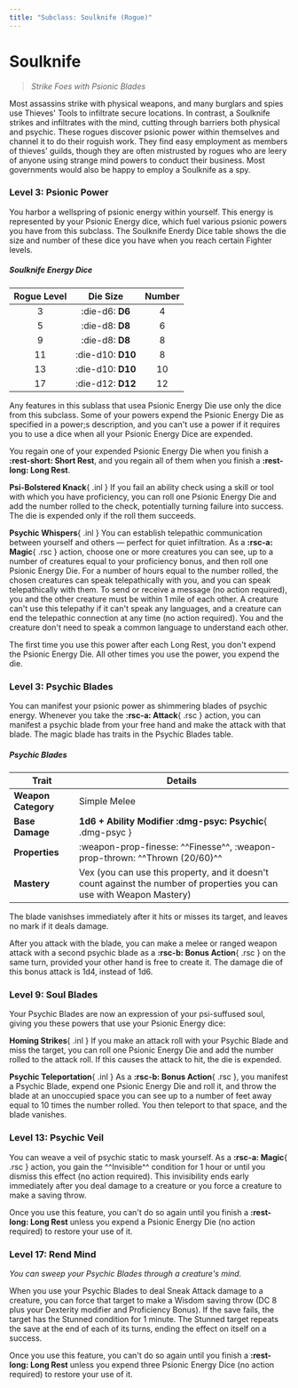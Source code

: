 ```yaml
---
title: "Subclass: Soulknife (Rogue)"
---
```


<p style="display:none">
Strike Foes with Psionic Blades
</p>

# Soulknife

> *Strike Foes with Psionic Blades*

Most assassins strike with physical weapons, and many burglars and spies use Thieves' Tools to infiltrate secure locations. In contrast, a Soulknife strikes and infiltrates with the mind, cutting through barriers both physical and psychic. These rogues discover psionic power within themselves and channel it to do their roguish work. They find easy employment as members of thieves' guilds, though they are often mistrusted by rogues who are leery of anyone using strange mind powers to conduct their business. Most governments would also be happy to employ a Soulknife as a spy.

### Level 3: Psionic Power

You harbor a wellspring of psionic energy within yourself. This energy is represented by your Psionic Energy dice, which fuel various psionic powers you have from this subclass. The Soulknife Enerdy Dice table shows the die size and number of these dice you have when you reach certain Fighter levels.

##### Soulknife Energy Dice

| Rogue Level | Die Size | Number |
|:-:|:-:|:-:|
| 3 | :die-d6: **D6** | 4 |
| 5 | :die-d8: **D8** | 6 |
| 9 | :die-d8: **D8** | 8 |
| 11 | :die-d10: **D10** | 8 |
| 13 | :die-d10: **D10** | 10 |
| 17 | :die-d12: **D12** | 12 |

Any features in this sublass that usea Psionic Energy Die use only the dice from this subclass. Some of your powers expend the Psionic Energy Die as specified in a power;s description, and you can't use a power if it requires you to use a dice when all your Psionic Energy Dice are expended.

You regain one of your expended Psionic Energy Die when you finish a **:rest-short: Short Rest**, and you regain all of them when you finish a **:rest-long: Long Rest**.

**Psi-Bolstered Knack**{ .inl } If you fail an ability check using a skill or tool with which you have proficiency, you can roll one Psionic Energy Die and add the number rolled to the check, potentially turning failure into success. The die is expended only if the roll them succeeds.

**Psychic Whispers**{ .inl } You can establish telepathic communication between yourself and others — perfect for quiet infiltration. As a **:rsc-a: Magic**{ .rsc } action, choose one or more creatures you can see, up to a number of creatures equal to your proficiency bonus, and then roll one Psionic Energy Die. For a number of hours equal to the number rolled, the chosen creatures can speak telepathically with you, and you can speak telepathically with them. To send or receive a message (no action required), you and the other creature must be within 1 mile of each other. A creature can't use this telepathy if it can't speak any languages, and a creature can end the telepathic connection at any time (no action required). You and the creature don't need to speak a common language to understand each other.

The first time you use this power after each Long Rest, you don't expend the Psionic Energy Die. All other times you use the power, you expend the die.

### Level 3: Psychic Blades

You can manifest your psionic power as shimmering blades of psychic energy. Whenever you take the **:rsc-a: Attack**{ .rsc } action, you can manifest a psychic blade from your free hand and make the attack with that blade. The magic blade has traits in the Psychic Blades table.

##### Psychic Blades

| Trait | Details |
|---|---|
| **Weapon Category** | Simple Melee |
| **Base Damage** | **1d6 + Ability Modifier :dmg-psyc: Psychic**{ .dmg-psyc } |
| **Properties** | :weapon-prop-finesse: ^^Finesse^^, :weapon-prop-thrown: ^^Thrown (20/60)^^ | 
| **Mastery** | Vex (you can use this property, and it doesn't count against the number of properties you can use with Weapon Mastery) |

The blade vanishses immediately after it hits or misses its target, and leaves no mark if it deals damage.

After you attack with the blade, you can make a melee or ranged weapon attack with a second psychic blade as a **:rsc-b: Bonus Action**{ .rsc } on the same turn, provided your other hand is free to create it. The damage die of this bonus attack is 1d4, instead of 1d6.

### Level 9: Soul Blades

Your Psychic Blades are now an expression of your psi-suffused soul, giving you these powers that use your Psionic Energy dice:

**Homing Strikes**{ .inl } If you make an attack roll with your Psychic Blade and miss the target, you can roll one Psionic Energy Die and add the number rolled to the attack roll. If this causes the attack to hit, the die is expended.

**Psychic Teleportation**{ .inl } As a **:rsc-b: Bonus Action**{ .rsc }, you manifest a Psychic Blade, expend one Psionic Energy Die and roll it, and throw the blade at an unoccupied space you can see up to a number of feet away equal to 10 times the number rolled. You then teleport to that space, and the blade vanishes.

### Level 13: Psychic Veil

You can weave a veil of psychic static to mask yourself. As a **:rsc-a: Magic**{ .rsc } action, you gain the ^^Invisible^^ condition for 1 hour or until you dismiss this effect (no action required). This invisibility ends early immediately after you deal damage to a creature or you force a creature to make a saving throw.

Once you use this feature, you can't do so again until you finish a **:rest-long: Long Rest** unless you expend a Psionic Energy Die (no action required) to restore your use of it.

### Level 17: Rend Mind

*You can sweep your Psychic Blades through a creature's mind.*

When you use your Psychic Blades to deal Sneak Attack damage to a creature, you can force that target to make a Wisdom saving throw (DC 8 plus your Dexterity modifier and Proficiency Bonus). If the save fails, the target has the Stunned condition for 1 minute. The Stunned target repeats the save at the end of each of its turns, ending the effect on itself on a success.

Once you use this feature, you can't do so again until you finish a **:rest-long: Long Rest** unless you expend three Psionic Energy Dice (no action required) to restore your use of it.